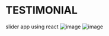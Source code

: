 ﻿# TESTIMONIAL
 slider app using react
![image](https://github.com/user-attachments/assets/ff1f3846-4f54-45ac-b739-d6e7dd911c69)
![image](https://github.com/user-attachments/assets/6300e32a-e624-4d62-b988-eb134b6b2c40)
